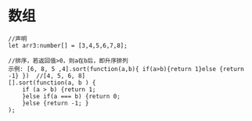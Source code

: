 # 数组
    //声明
    let arr3:number[] = [3,4,5,6,7,8];

    //排序，若返回值>0，则a在b后，即升序排列
    示例: [6, 8, 5 ,4].sort(function(a,b){ if(a>b){return 1}else {return -1} })  //[4, 5, 6, 8]
    [].sort(function(a, b ) {
        if (a > b) {return 1;
        }else if(a === b) {return 0;
        }else {return -1; }
    );
